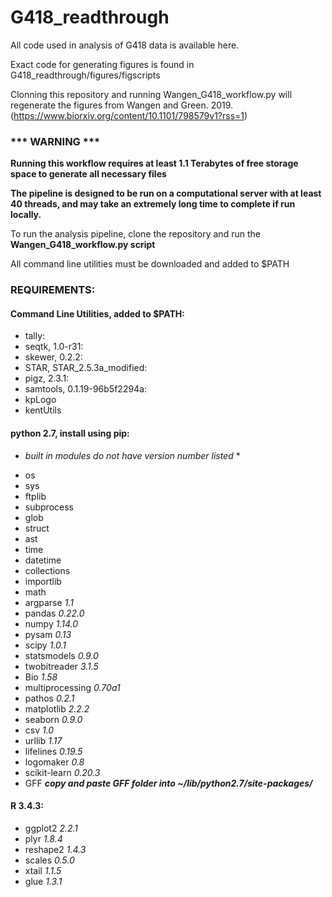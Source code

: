 # G418_readthrough
All code used in analysis of G418 data is available here.

Exact code for generating figures is found in G418_readthrough/figures/figscripts

Clonning this repository and running Wangen_G418_workflow.py will regenerate the figures from Wangen and Green. 2019. (https://www.biorxiv.org/content/10.1101/798579v1?rss=1)

### *** WARNING ***
**Running this workflow requires at least 1.1 Terabytes of free storage space to generate all necessary files**

**The pipeline is designed to be run on a computational server with at least 40 threads, and may take an extremely long time to complete if run locally.**

To run the analysis pipeline, clone the repository and run the **Wangen_G418_workflow.py script**

All command line utilities must be downloaded and added to $PATH


### REQUIREMENTS:
#### Command Line Utilities, added to $PATH:
- tally: 
- seqtk, 1.0-r31: 
- skewer, 0.2.2:
- STAR, STAR_2.5.3a_modified:
- pigz, 2.3.1:
- samtools, 0.1.19-96b5f2294a:
- kpLogo
- kentUtils


#### python 2.7, install using pip:

* *built in modules do not have version number listed* *
- os 
- sys 
- ftplib
- subprocess
- glob 
- struct 
- ast 
- time 
- datetime 
- collections 
- importlib
- math 
- argparse *1.1*
- pandas *0.22.0*
- numpy *1.14.0*
- pysam *0.13*
- scipy *1.0.1*
- statsmodels *0.9.0*
- twobitreader *3.1.5*
- Bio *1.58*
- multiprocessing *0.70a1*
- pathos *0.2.1*
- matplotlib *2.2.2*
- seaborn *0.9.0*
- csv *1.0*
- urllib *1.17*
- lifelines *0.19.5*
- logomaker *0.8*
- scikit-learn *0.20.3*
- GFF ***copy and paste GFF folder into ~/lib/python2.7/site-packages/***


#### R 3.4.3:
- ggplot2 *2.2.1*
- plyr *1.8.4*
- reshape2 *1.4.3*
- scales *0.5.0*
- xtail *1.1.5*
- glue *1.3.1*



